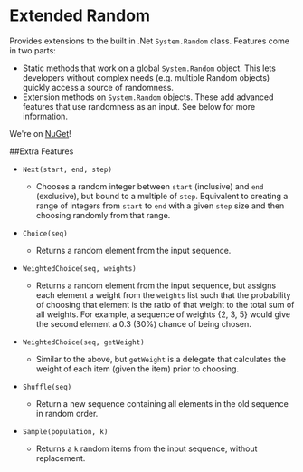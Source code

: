 Extended Random
===============

Provides extensions to the built in .Net `System.Random` class. Features
come in two parts:

* Static methods that work on a global `System.Random` object. This lets
  developers without complex needs (e.g. multiple Random objects) quickly
  access a source of randomness.
* Extension methods on `System.Random` objects. These add advanced features
  that use randomness as an input. See below for more information.
  
We're on [NuGet](https://www.nuget.org/packages/ExtendedRandom/)!

##Extra Features

* `Next(start, end, step)`
  * Chooses a random integer between `start` (inclusive) and `end` (exclusive),
    but bound to a multiple of `step`. Equivalent to creating a range of
    integers from `start` to `end` with a given `step` size and then choosing
    randomly from that range.

* `Choice(seq)`
  * Returns a random element from the input sequence.

* `WeightedChoice(seq, weights)`
  * Returns a random element from the input sequence, but assigns each element
    a weight from the `weights` list such that the probability of choosing
    that element is the ratio of that weight to the total sum of all weights.
    For example, a sequence of weights {2, 3, 5} would give the second element
    a 0.3 (30%) chance of being chosen.

* `WeightedChoice(seq, getWeight)`
  * Similar to the above, but `getWeight` is a delegate that calculates the
    weight of each item (given the item) prior to choosing.

* `Shuffle(seq)`
  * Return a new sequence containing all elements in the old sequence in
    random order.

* `Sample(population, k)`
  * Returns a `k` random items from the input sequence, without replacement.